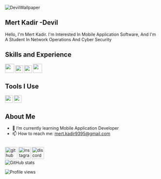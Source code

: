 ![DevilWallpaper](https://user-images.githubusercontent.com/77637289/105749779-f4918080-5f54-11eb-96f6-18b18904c831.jpg)

## Mert Kadir -Devil

Hello, I'm Mert Kadir. I'm Interested In Mobile Application Software, And I'm A Student In Network Operations And Cyber ​​Security

## Skills and Experience 
<img src='https://user-images.githubusercontent.com/77637289/105752167-fdd01c80-5f57-11eb-9e54-4c2426092cdd.png' width='30' height='30' >  

<img src='https://user-images.githubusercontent.com/77637289/105751622-53f09000-5f57-11eb-8251-fcfcda37a9ec.png' width='25' height='25' > 

<img src='https://user-images.githubusercontent.com/77637289/105753008-14c33e80-5f59-11eb-9342-2362b6dd6055.png' width='25' height='25' > 

<img src='https://user-images.githubusercontent.com/77637289/105753231-65d33280-5f59-11eb-9687-f8ec63e1d749.png' width='30' height='30' > 

## Tools I Use
<img src='https://user-images.githubusercontent.com/77637289/105753531-ebef7900-5f59-11eb-83cf-d1c447cf7b9e.png' width='25' height='25' >

<img src='https://user-images.githubusercontent.com/77637289/105753737-34a73200-5f5a-11eb-85ff-76da867dec9e.png' width='25' height='25' >






## About Me
- 🌱 I’m currently learning Mobile Application Developer 
- 📫 How to reach me: mert.kadir9395@gmail.com 
##





[<img src='https://user-images.githubusercontent.com/77637289/105754148-c57e0d80-5f5a-11eb-946b-ae679a5ec1df.png' alt='github' height='40'>](https://github.com/MertKadir-Devil)  [<img src='https://user-images.githubusercontent.com/77637289/105753913-746e1980-5f5a-11eb-9830-d438020e9396.png' alt='instagram' height='40'>](https://www.instagram.com/https://www.instagram.com/9mertkadir//)  [<img src='https://user-images.githubusercontent.com/77637289/105753995-91a2e800-5f5a-11eb-9933-8f65e688616c.png' alt='discord' height='40'>](https://discord.gg/NHJ7evtJ38)  
![GitHub stats](https://github-readme-stats.vercel.app/api?username=MertKadir-Devil&show_icons=true)  

![Profile views](https://gpvc.arturio.dev/MertKadir-Devil)  


